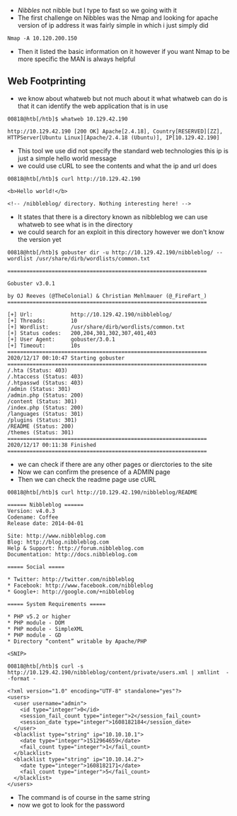 - *Nibbles* not nibble but I type to fast so we going with it
- The first challenge on Nibbles was the Nmap and looking for apache version of ip address  it was fairly simple in which i just simply did
```Shell
Nmap -A 10.120.200.150
```
- Then it listed the basic information on it however if you want Nmap to be more specific the MAN is always helpful

## Web Footprinting
- we know about whatweb but not much about it what whatweb can do is that it can identify the web application that is in use
```shell-session
00818@htb[/htb]$ whatweb 10.129.42.190

http://10.129.42.190 [200 OK] Apache[2.4.18], Country[RESERVED][ZZ], HTTPServer[Ubuntu Linux][Apache/2.4.18 (Ubuntu)], IP[10.129.42.190]
```
- This tool we use did not specify the standard web technologies this ip is just a simple hello world message
- we could use cURL to see the contents and what the ip and url does 
```shell-session
00818@htb[/htb]$ curl http://10.129.42.190
```
```shell-session
<b>Hello world!</b>

<!-- /nibbleblog/ directory. Nothing interesting here! -->
```

- It states that there is a directory known as nibbleblog we can use whatweb to see what is in the directory 
- we could search for an exploit in this directory however we don't know the version yet 
```shell-session
00818@htb[/htb]$ gobuster dir -u http://10.129.42.190/nibbleblog/ --wordlist /usr/share/dirb/wordlists/common.txt

===============================================================

Gobuster v3.0.1

by OJ Reeves (@TheColonial) & Christian Mehlmauer (@_FireFart_)
===============================================================

[+] Url:            http://10.129.42.190/nibbleblog/
[+] Threads:        10
[+] Wordlist:       /usr/share/dirb/wordlists/common.txt
[+] Status codes:   200,204,301,302,307,401,403
[+] User Agent:     gobuster/3.0.1
[+] Timeout:        10s
===============================================================
2020/12/17 00:10:47 Starting gobuster
===============================================================
/.hta (Status: 403)
/.htaccess (Status: 403)
/.htpasswd (Status: 403)
/admin (Status: 301)
/admin.php (Status: 200)
/content (Status: 301)
/index.php (Status: 200)
/languages (Status: 301)
/plugins (Status: 301)
/README (Status: 200)
/themes (Status: 301)
===============================================================
2020/12/17 00:11:38 Finished
===============================================================
```
- we can check if there are any other pages or dierctories to the site 
- Now we can confirm the presence of a ADMIN page
- Then we can check the readme page use cURL 
```shell-session
00818@htb[/htb]$ curl http://10.129.42.190/nibbleblog/README

====== Nibbleblog ======
Version: v4.0.3
Codename: Coffee
Release date: 2014-04-01

Site: http://www.nibbleblog.com
Blog: http://blog.nibbleblog.com
Help & Support: http://forum.nibbleblog.com
Documentation: http://docs.nibbleblog.com

===== Social =====

* Twitter: http://twitter.com/nibbleblog
* Facebook: http://www.facebook.com/nibbleblog
* Google+: http://google.com/+nibbleblog

===== System Requirements =====

* PHP v5.2 or higher
* PHP module - DOM
* PHP module - SimpleXML
* PHP module - GD
* Directory “content” writable by Apache/PHP

<SNIP>
```

```shell-session
00818@htb[/htb]$ curl -s http://10.129.42.190/nibbleblog/content/private/users.xml | xmllint  --format -

<?xml version="1.0" encoding="UTF-8" standalone="yes"?>
<users>
  <user username="admin">
    <id type="integer">0</id>
    <session_fail_count type="integer">2</session_fail_count>
    <session_date type="integer">1608182184</session_date>
  </user>
  <blacklist type="string" ip="10.10.10.1">
    <date type="integer">1512964659</date>
    <fail_count type="integer">1</fail_count>
  </blacklist>
  <blacklist type="string" ip="10.10.14.2">
    <date type="integer">1608182171</date>
    <fail_count type="integer">5</fail_count>
  </blacklist>
</users>
```

- The command is of course in the same string   
- now we got to look for the password 
